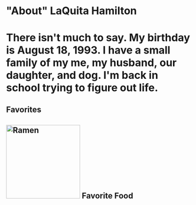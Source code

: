 
<h1> "About" LaQuita Hamilton  <h1>
    <p> There isn't much to say. My birthday is August 18, 1993. I have a small family of my me, my husband, our daughter, and dog. I'm back in school trying to figure out life. 
    </p>

<h2>Favorites <h2>
<img src="https://japanalytic.com/wp-content/uploads/2016/07/ramen-2.jpg" alt="Ramen" width="200"/>
<caption> Favorite Food </caption>